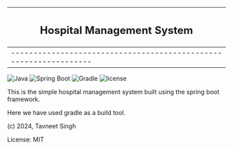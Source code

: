 | <h2>Hospital Management System</h2>                               |
|-------------------------------------------------------------------|
| ----------------------------------------------------------------- |

![Java](https://img.shields.io/badge/Java-17.0.2_LTS-red) 
![Spring Boot](https://img.shields.io/badge/Spring%20Boot-2.5.5-green)
![Gradle](https://img.shields.io/badge/Gradle-7.3-black?logo=Gradle&labelColor=02303A)
![license](https://img.shields.io/badge/License-MIT-blue)

This is the simple hospital management system built using the spring boot framework.

Here we have used gradle as a build tool.

(c) 2024, Tavneet Singh

License: MIT
